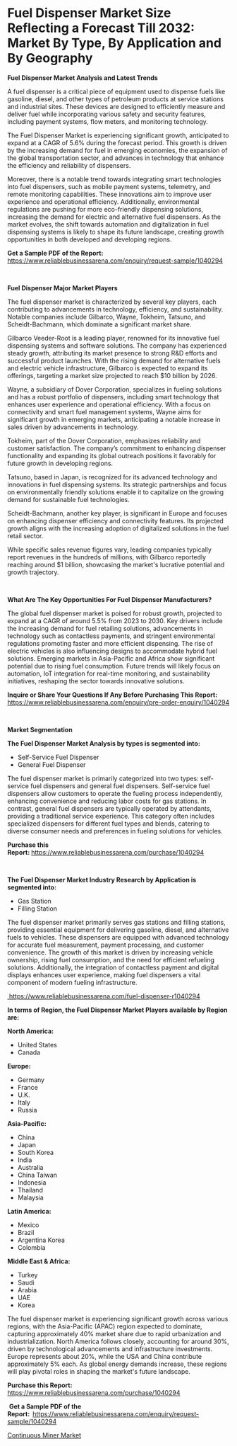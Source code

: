 <p><h1>Fuel Dispenser Market Size Reflecting a Forecast Till 2032: Market By Type, By Application and By Geography</h1></p><p><strong>Fuel Dispenser Market Analysis and Latest Trends</strong></p>
<p><p>A fuel dispenser is a critical piece of equipment used to dispense fuels like gasoline, diesel, and other types of petroleum products at service stations and industrial sites. These devices are designed to efficiently measure and deliver fuel while incorporating various safety and security features, including payment systems, flow meters, and monitoring technology.</p><p>The Fuel Dispenser Market is experiencing significant growth, anticipated to expand at a CAGR of 5.6% during the forecast period. This growth is driven by the increasing demand for fuel in emerging economies, the expansion of the global transportation sector, and advances in technology that enhance the efficiency and reliability of dispensers. </p><p>Moreover, there is a notable trend towards integrating smart technologies into fuel dispensers, such as mobile payment systems, telemetry, and remote monitoring capabilities. These innovations aim to improve user experience and operational efficiency. Additionally, environmental regulations are pushing for more eco-friendly dispensing solutions, increasing the demand for electric and alternative fuel dispensers. As the market evolves, the shift towards automation and digitalization in fuel dispensing systems is likely to shape its future landscape, creating growth opportunities in both developed and developing regions.</p></p>
<p><strong>Get a Sample PDF of the Report:&nbsp;</strong> <a href="https://www.reliablebusinessarena.com/enquiry/request-sample/1040294?utm_campaign=2329&utm_medium=2&utm_source=Github&utm_content=ia&utm_term=16022025&utm_id=fuel-dispenser">https://www.reliablebusinessarena.com/enquiry/request-sample/1040294</a></p>
<p>&nbsp;</p>
<p><strong>Fuel Dispenser Major Market Players</strong></p>
<p><p>The fuel dispenser market is characterized by several key players, each contributing to advancements in technology, efficiency, and sustainability. Notable companies include Gilbarco, Wayne, Tokheim, Tatsuno, and Scheidt-Bachmann, which dominate a significant market share.</p><p>Gilbarco Veeder-Root is a leading player, renowned for its innovative fuel dispensing systems and software solutions. The company has experienced steady growth, attributing its market presence to strong R&D efforts and successful product launches. With the rising demand for alternative fuels and electric vehicle infrastructure, Gilbarco is expected to expand its offerings, targeting a market size projected to reach $10 billion by 2026.</p><p>Wayne, a subsidiary of Dover Corporation, specializes in fueling solutions and has a robust portfolio of dispensers, including smart technology that enhances user experience and operational efficiency. With a focus on connectivity and smart fuel management systems, Wayne aims for significant growth in emerging markets, anticipating a notable increase in sales driven by advancements in technology.</p><p>Tokheim, part of the Dover Corporation, emphasizes reliability and customer satisfaction. The company’s commitment to enhancing dispenser functionality and expanding its global outreach positions it favorably for future growth in developing regions.</p><p>Tatsuno, based in Japan, is recognized for its advanced technology and innovations in fuel dispensing systems. Its strategic partnerships and focus on environmentally friendly solutions enable it to capitalize on the growing demand for sustainable fuel technologies.</p><p>Scheidt-Bachmann, another key player, is significant in Europe and focuses on enhancing dispenser efficiency and connectivity features. Its projected growth aligns with the increasing adoption of digitalized solutions in the fuel retail sector.</p><p>While specific sales revenue figures vary, leading companies typically report revenues in the hundreds of millions, with Gilbarco reportedly reaching around $1 billion, showcasing the market's lucrative potential and growth trajectory.</p></p>
<p>&nbsp;</p>
<p><strong>What Are The Key Opportunities For Fuel Dispenser Manufacturers?</strong></p>
<p><p>The global fuel dispenser market is poised for robust growth, projected to expand at a CAGR of around 5.5% from 2023 to 2030. Key drivers include the increasing demand for fuel retailing solutions, advancements in technology such as contactless payments, and stringent environmental regulations promoting faster and more efficient dispensing. The rise of electric vehicles is also influencing designs to accommodate hybrid fuel solutions. Emerging markets in Asia-Pacific and Africa show significant potential due to rising fuel consumption. Future trends will likely focus on automation, IoT integration for real-time monitoring, and sustainability initiatives, reshaping the sector towards innovative solutions.</p></p>
<p><strong>Inquire or Share Your Questions If Any Before Purchasing This Report:</strong> <a href="https://www.reliablebusinessarena.com/enquiry/pre-order-enquiry/1040294?utm_campaign=2329&utm_medium=2&utm_source=Github&utm_content=ia&utm_term=16022025&utm_id=fuel-dispenser">https://www.reliablebusinessarena.com/enquiry/pre-order-enquiry/1040294</a></p>
<p>&nbsp;</p>
<p><strong>Market Segmentation</strong></p>
<p><strong>The Fuel Dispenser Market Analysis by types is segmented into:</strong></p>
<p><ul><li>Self-Service Fuel Dispenser</li><li>General Fuel Dispenser</li></ul></p>
<p><p>The fuel dispenser market is primarily categorized into two types: self-service fuel dispensers and general fuel dispensers. Self-service fuel dispensers allow customers to operate the fueling process independently, enhancing convenience and reducing labor costs for gas stations. In contrast, general fuel dispensers are typically operated by attendants, providing a traditional service experience. This category often includes specialized dispensers for different fuel types and blends, catering to diverse consumer needs and preferences in fueling solutions for vehicles.</p></p>
<p><strong>Purchase this Report:&nbsp;</strong><a href="https://www.reliablebusinessarena.com/purchase/1040294?utm_campaign=2329&utm_medium=2&utm_source=Github&utm_content=ia&utm_term=16022025&utm_id=fuel-dispenser">https://www.reliablebusinessarena.com/purchase/1040294</a></p>
<p>&nbsp;</p>
<p><strong>The Fuel Dispenser Market Industry Research by Application is segmented into:</strong></p>
<p><ul><li>Gas Station</li><li>Filling Station</li></ul></p>
<p><p>The fuel dispenser market primarily serves gas stations and filling stations, providing essential equipment for delivering gasoline, diesel, and alternative fuels to vehicles. These dispensers are equipped with advanced technology for accurate fuel measurement, payment processing, and customer convenience. The growth of this market is driven by increasing vehicle ownership, rising fuel consumption, and the need for efficient refueling solutions. Additionally, the integration of contactless payment and digital displays enhances user experience, making fuel dispensers a vital component of modern fueling infrastructure.</p></p>
<p><a href="https://www.reliablebusinessarena.com/fuel-dispenser-r1040294?utm_campaign=2329&utm_medium=2&utm_source=Github&utm_content=ia&utm_term=16022025&utm_id=fuel-dispenser">&nbsp;https://www.reliablebusinessarena.com/fuel-dispenser-r1040294</a></p>
<p><strong>In terms of Region, the Fuel Dispenser Market Players available by Region are:</strong></p>
<p>
    <p> <strong> North America: </strong>
        <ul>
            <li>United States</li>
            <li>Canada</li>
        </ul>
        </p> 
    <p> <strong> Europe: </strong>
        <ul>
            <li>Germany</li>
            <li>France</li>
            <li>U.K.</li>
            <li>Italy</li>
            <li>Russia</li>
        </ul>
        </p> 
    <p> <strong> Asia-Pacific: </strong>
        <ul>
            <li>China</li>
            <li>Japan</li>
            <li>South Korea</li>
            <li>India</li>
            <li>Australia</li>
            <li>China Taiwan</li>
            <li>Indonesia</li>
            <li>Thailand</li>
            <li>Malaysia</li>
        </ul>
        </p> 
    <p> <strong> Latin America: </strong>
        <ul>
            <li>Mexico</li>
            <li>Brazil</li>
            <li>Argentina Korea</li>
            <li>Colombia</li>
        </ul>
        </p> 
    <p> <strong> Middle East & Africa: </strong>
        <ul>
            <li>Turkey</li>
            <li>Saudi</li>
            <li>Arabia</li>
            <li>UAE</li>
            <li>Korea</li>
        </ul>
    </p>
    </p>
<p><p>The fuel dispenser market is experiencing significant growth across various regions, with the Asia-Pacific (APAC) region expected to dominate, capturing approximately 40% market share due to rapid urbanization and industrialization. North America follows closely, accounting for around 30%, driven by technological advancements and infrastructure investments. Europe represents about 20%, while the USA and China contribute approximately 5% each. As global energy demands increase, these regions will play pivotal roles in shaping the market's future landscape.</p></p>
<p><strong>Purchase this Report: </strong><a href="https://www.reliablebusinessarena.com/purchase/1040294?utm_campaign=2329&utm_medium=2&utm_source=Github&utm_content=ia&utm_term=16022025&utm_id=fuel-dispenser">https://www.reliablebusinessarena.com/purchase/1040294</a></p>
<p>&nbsp;<strong>Get a Sample PDF of the Report:&nbsp;&nbsp;</strong><a href="https://www.reliablebusinessarena.com/enquiry/request-sample/1040294?utm_campaign=2329&utm_medium=2&utm_source=Github&utm_content=ia&utm_term=16022025&utm_id=fuel-dispenser">https://www.reliablebusinessarena.com/enquiry/request-sample/1040294</a></p>
<p><strong></strong></p>
<p><p><a href="https://github.com/toldenargelia86/Market-Research-Report-List-1/blob/main/continuous-miner-market.md?utm_campaign=2329&utm_medium=2&utm_source=Github&utm_content=ia&utm_term=16022025&utm_id=fuel-dispenser">Continuous Miner Market</a></p></p>